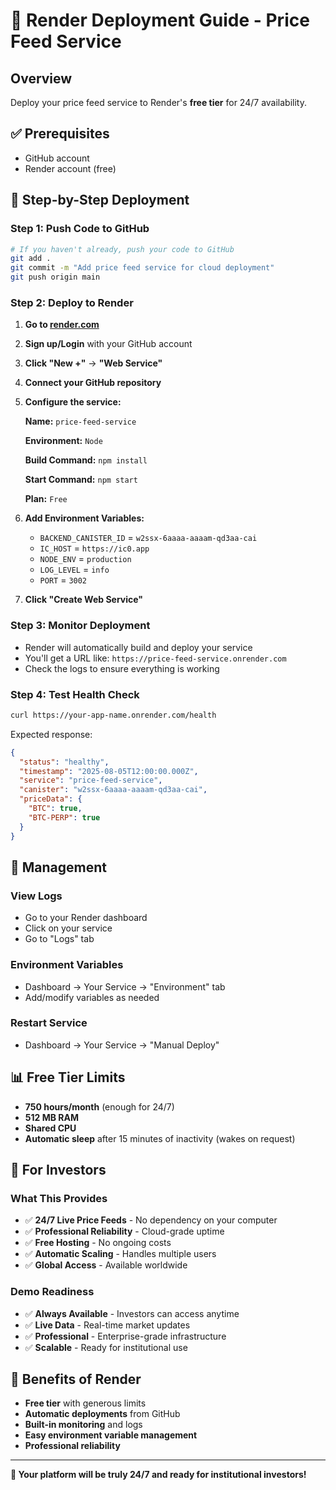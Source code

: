 # 🚀 Render Deployment Guide - Price Feed Service

## Overview
Deploy your price feed service to Render's **free tier** for 24/7 availability.

## ✅ Prerequisites
- GitHub account
- Render account (free)

## 🎯 Step-by-Step Deployment

### Step 1: Push Code to GitHub
```bash
# If you haven't already, push your code to GitHub
git add .
git commit -m "Add price feed service for cloud deployment"
git push origin main
```

### Step 2: Deploy to Render

1. **Go to [render.com](https://render.com)**
2. **Sign up/Login** with your GitHub account
3. **Click "New +"** → **"Web Service"**
4. **Connect your GitHub repository**
5. **Configure the service:**

   **Name:** `price-feed-service`
   
   **Environment:** `Node`
   
   **Build Command:** `npm install`
   
   **Start Command:** `npm start`
   
   **Plan:** `Free`

6. **Add Environment Variables:**
   - `BACKEND_CANISTER_ID` = `w2ssx-6aaaa-aaaam-qd3aa-cai`
   - `IC_HOST` = `https://ic0.app`
   - `NODE_ENV` = `production`
   - `LOG_LEVEL` = `info`
   - `PORT` = `3002`

7. **Click "Create Web Service"**

### Step 3: Monitor Deployment
- Render will automatically build and deploy your service
- You'll get a URL like: `https://price-feed-service.onrender.com`
- Check the logs to ensure everything is working

### Step 4: Test Health Check
```bash
curl https://your-app-name.onrender.com/health
```

Expected response:
```json
{
  "status": "healthy",
  "timestamp": "2025-08-05T12:00:00.000Z",
  "service": "price-feed-service",
  "canister": "w2ssx-6aaaa-aaaam-qd3aa-cai",
  "priceData": {
    "BTC": true,
    "BTC-PERP": true
  }
}
```

## 🔧 Management

### View Logs
- Go to your Render dashboard
- Click on your service
- Go to "Logs" tab

### Environment Variables
- Dashboard → Your Service → "Environment" tab
- Add/modify variables as needed

### Restart Service
- Dashboard → Your Service → "Manual Deploy"

## 📊 Free Tier Limits
- **750 hours/month** (enough for 24/7)
- **512 MB RAM**
- **Shared CPU**
- **Automatic sleep** after 15 minutes of inactivity (wakes on request)

## 🎯 For Investors

### What This Provides
- ✅ **24/7 Live Price Feeds** - No dependency on your computer
- ✅ **Professional Reliability** - Cloud-grade uptime
- ✅ **Free Hosting** - No ongoing costs
- ✅ **Automatic Scaling** - Handles multiple users
- ✅ **Global Access** - Available worldwide

### Demo Readiness
- ✅ **Always Available** - Investors can access anytime
- ✅ **Live Data** - Real-time market updates
- ✅ **Professional** - Enterprise-grade infrastructure
- ✅ **Scalable** - Ready for institutional use

## 🚀 Benefits of Render
- **Free tier** with generous limits
- **Automatic deployments** from GitHub
- **Built-in monitoring** and logs
- **Easy environment variable management**
- **Professional reliability**

---

**🎉 Your platform will be truly 24/7 and ready for institutional investors!** 